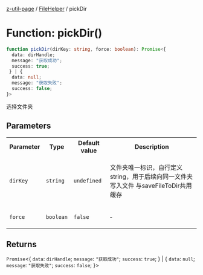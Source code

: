 [z-util-page](../../../README.md) / [FileHelper](../README.md) / pickDir

# Function: pickDir()

```ts
function pickDir(dirKey: string, force: boolean): Promise<{
  data: dirHandle;
  message: "获取成功";
  success: true;
 } | {
  data: null;
  message: "获取失败";
  success: false;
}>
```

选择文件夹

## Parameters

<table>
<tr>
<th>Parameter</th>
<th>Type</th>
<th>Default value</th>
<th>Description</th>
</tr>
<tr>
<td>

`dirKey`

</td>
<td>

`string`

</td>
<td>

`undefined`

</td>
<td>

文件夹唯一标识，自行定义string，用于后续向同一文件夹写入文件
与saveFileToDir共用缓存

</td>
</tr>
<tr>
<td>

`force`

</td>
<td>

`boolean`

</td>
<td>

`false`

</td>
<td>

&hyphen;

</td>
</tr>
</table>

## Returns

`Promise`\<\{
  `data`: `dirHandle`;
  `message`: `"获取成功"`;
  `success`: `true`;
 \} \| \{
  `data`: `null`;
  `message`: `"获取失败"`;
  `success`: `false`;
 \}\>
